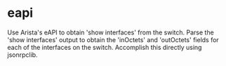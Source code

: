 # eapi
Use Arista's eAPI to obtain 'show interfaces' from the switch.
Parse the 'show interfaces' output to obtain the 'inOctets' and 'outOctets' fields for each of the interfaces on the switch.
Accomplish this directly using jsonrpclib.
